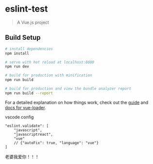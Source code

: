# eslint-test

> A Vue.js project

## Build Setup

``` bash
# install dependencies
npm install

# serve with hot reload at localhost:8080
npm run dev

# build for production with minification
npm run build

# build for production and view the bundle analyzer report
npm run build --report
```

For a detailed explanation on how things work, check out the [guide](http://vuejs-templates.github.io/webpack/) and [docs for vue-loader](http://vuejs.github.io/vue-loader).

vscode config

```
"eslint.validate": [
    "javascript",
    "javascriptreact",
    "vue"
    // {"autoFix": true, "language": "vue"}
]
```
老婆我爱你！！！
